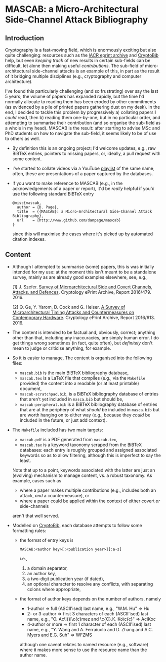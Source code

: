 # MASCAB: a Micro-Architectural Side-Channel Attack Bibliography

## Introduction

Cryptography is a fast-moving field, which is enormously exciting but also
quite challenging: resources such as the
[IACR eprint archive](http://eprint.iacr.org/)
and
[CryptoBib](http://cryptobib.di.ens.fr)
help, but even *keeping track* of new results in certain sub-fields can be 
difficult, let alone then making useful *contributions*.  The sub-field of 
micro-architectural side-channel attacks is an example of this, in part as
the result of it bridging multiple disciplines (e.g., cryptography and 
computer architecture).  

I've found this particularly challenging (and so frustrating) over say the 
last 5 years; the volume of papers has expanded rapidly, but the time I'd
normally allocate to reading them has been eroded by other commitments (as
evidenced by a pile of printed papers gathering dust on my desk).  In the
end, I decided to tackle this problem by progressively
a) collating papers I *could* read,
   then
b) reading them one-by-one, but in no particular order, and attempting to
   summarise their contribution (and so organise the sub-field as a whole
   in my head).
MASCAB is the result: after starting to advise MSc and PhD students on how
to navigate the sub-field, it seems likely to be of use to others as well.

- By definition this is an ongoing project; I'd welcome updates, e.g., raw 
  BiBTeX entries, pointers to missing papers, or, ideally, a pull request
  with some content.

- I've started to collate videos via a YouTube
  [playlist](http://www.youtube.com/playlist?list=PLcjiHk8Sl-KK1qY4JOzTDu095TscjcEVa)
  of the same name; often, these are presentations of a paper captured
  by the databases.

- If you want to make reference to 
  MASCAB
  (e.g., in the acknowledgements of a paper or report), it'd be *really*
  helpful if you'd use the following standard BiBTeX entry

  ```
  @misc{mascab,
    author = {D. Page},
    title  = {{MASCAB}: a Micro-Architectural Side-Channel Attack Bibliography},
    url    = {http://www.github.com/danpage/mascab}
  }
  ```

  since this will maximise the cases where it's picked up by automated
  citation indexes.

## Content

- Although I attempted to summarise (some) papers, this is was initially
  intended for my use: at the moment this isn't meant to be a standalone 
  survey, mainly as are already good examples elsewhere, see, e.g., 

  [1] J. Szefer.
      [Survey of Microarchitectural Side and Covert Channels, Attacks, and Defences](http://eprint.iacr.org/2016/479).
      Cryptology ePrint Archive, Report 2016/479. 2016.

  [2] Q. Ge, Y. Yarom, D. Cock and G. Heiser.
      [A Survey of Microarchitectural Timing Attacks and Countermeasures on Contemporary Hardware](http://eprint.iacr.org/2016/613).
      Cryptology ePrint Archive, Report 2016/613. 2016.

- The content is intended to be factual and, obviously, correct; anything 
  other than that, including any inaccuracies, are simply human error.  I
  do get things wrong sometimes (in fact, quite often), but *definitely* 
  don't mean to judge or criticise anything, for example.

- So it is easier to manage, The content is organised into the following
  files:

  - `mascab.bib`
    is the main BiBTeX bibliography database,
  - `mascab.tex`
    is a LaTeX file that compiles (e.g., via the `Makefile` provided)
    the content into a readable (or at least printable) document,
  - `mascab-scratchpad.bib`,
    is a        BiBTeX bibliography database of entries that aren't yet
    included in `masca.bib` but should be,
  - `mascab-peripheral.bib`
    is a        BiBTeX bibliography database of entries that are at the
    periphery of what *should* be included in `masca.bib` but are worth
    hanging on to either way (e.g., because they *could* be included in
    the future, or just add context).

- The `Makefile` included has two main targets:

  - `mascab.pdf`
    is a PDF generated from `mascab.tex`,
  - `mascab.tax`
    is a keyword taxonomy scraped from the BiBTeX databases: each entry 
    is roughly grouped and assigned associated keywords so as to allow 
    filtering, although this is imperfect to say the least.

  Note that up to a point, keywords associated with the latter are just 
  an (evolving) mechanism to manage content, vs. a robust taxonomy.  As
  example, cases such as

  - where a paper makes multiple contributions (e.g., includes both an
    attack, *and* a countermeasure),
    or
  - where a paper could be applied within the context of either covert 
    *or* side-channels

  aren't that well served.

- Modelled on 
  [CryptoBib](http://cryptobib.di.ens.fr),
  each database attempts to follow some formatting rules:

  - the format of entry keys is

    `MASCAB:<author key>[:<publication year>][:a-z]`

    i.e., 
    1) a  domain separator,
    2) an author key,
    3) a  two-digit publication year (if dated), 
    4) an optional character to resolve any conflicts,
    with separating colons where appropriate,

  - the format of author keys depends on the number of authors, namely

    - 1-author         =>                       full (ASCII'ised) last name, e.g., "W.M. Hu"                                                            => Hu
    - 2- or 3-author   => first 3 characters of each (ASCII'ised) last name, e.g., "O. Ac\i{}i\c{c}mez and \c{C}.K. Ko\c{c}"                            => AciKoc
    - 4-author or more => first 1 character  of each (ASCII'ised) last name, e.g., "Y. Wang and A. Ferraiuolo and D. Zhang and A.C. Myers and E.G. Suh" => WFZMS

    although one caveat relates to named resource (e.g., software) where
    it makes more sense to use the resource name than the author name.
